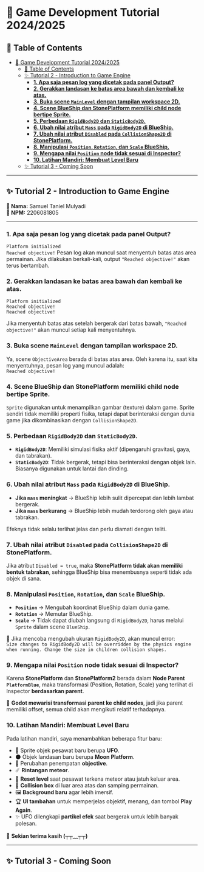 # 🚀 Game Development Tutorial 2024/2025

## 📌 Table of Contents
- [🚀 Game Development Tutorial 2024/2025](#-game-development-tutorial-20242025)
  - [📌 Table of Contents](#-table-of-contents)
  - [✨ Tutorial 2 - Introduction to Game Engine ](#-tutorial-2---introduction-to-game-engine-)
    - [**1️. Apa saja pesan log yang dicetak pada panel Output?** ](#1️-apa-saja-pesan-log-yang-dicetak-pada-panel-output-)
    - [**2️. Gerakkan landasan ke batas area bawah dan kembali ke atas.** ](#2️-gerakkan-landasan-ke-batas-area-bawah-dan-kembali-ke-atas-)
    - [**3️. Buka scene `MainLevel` dengan tampilan workspace 2D.** ](#3️-buka-scene-mainlevel-dengan-tampilan-workspace-2d-)
    - [**4️. Scene BlueShip dan StonePlatform memiliki child node bertipe Sprite.** ](#4️-scene-blueship-dan-stoneplatform-memiliki-child-node-bertipe-sprite-)
    - [**5️. Perbedaan `RigidBody2D` dan `StaticBody2D`.** ](#5️-perbedaan-rigidbody2d-dan-staticbody2d-)
    - [**6️. Ubah nilai atribut `Mass` pada `RigidBody2D` di BlueShip.** ](#6️-ubah-nilai-atribut-mass-pada-rigidbody2d-di-blueship-)
    - [**7️. Ubah nilai atribut `Disabled` pada `CollisionShape2D` di StonePlatform.** ](#7️-ubah-nilai-atribut-disabled-pada-collisionshape2d-di-stoneplatform-)
    - [**8️. Manipulasi `Position`, `Rotation`, dan `Scale` BlueShip.** ](#8️-manipulasi-position-rotation-dan-scale-blueship-)
    - [**9️. Mengapa nilai `Position` node tidak sesuai di Inspector?** ](#9️-mengapa-nilai-position-node-tidak-sesuai-di-inspector-)
    - [**10. Latihan Mandiri: Membuat Level Baru** ](#10-latihan-mandiri-membuat-level-baru-)
  - [✨ Tutorial 3 - Coming Soon ](#-tutorial-3---coming-soon-)

---

## ✨ Tutorial 2 - Introduction to Game Engine <a id="tutorial-2"></a>

**📌 Nama:** Samuel Taniel Mulyadi  
**📌 NPM:** 2206081805  

---

### **1️. Apa saja pesan log yang dicetak pada panel Output?** <a id="question-1"></a>
`Platform initialized`
<br>`Reached objective!`
Pesan log akan muncul saat menyentuh batas atas area permainan. Jika dilakukan berkali-kali, output `"Reached objective!"` akan terus bertambah.

### **2️. Gerakkan landasan ke batas area bawah dan kembali ke atas.** <a id="question-2"></a>

`Platform initialized`
<br>`Reached objective!`
<br>`Reached objective!`

Jika menyentuh batas atas setelah bergerak dari batas bawah, `"Reached objective!"` akan muncul setiap kali menyentuhnya.
</details>

### **3️. Buka scene `MainLevel` dengan tampilan workspace 2D.** <a id="question-3"></a>

Ya, scene `ObjectiveArea` berada di batas atas area. Oleh karena itu, saat kita menyentuhnya, pesan log yang muncul adalah:
<br>`Reached objective!`

### **4️. Scene BlueShip dan StonePlatform memiliki child node bertipe Sprite.** <a id="question-4"></a>

`Sprite` digunakan untuk menampilkan gambar (texture) dalam game. Sprite sendiri tidak memiliki properti fisika, tetapi dapat berinteraksi dengan dunia game jika dikombinasikan dengan `CollisionShape2D`.


### **5️. Perbedaan `RigidBody2D` dan `StaticBody2D`.** <a id="question-5"></a>

- **`RigidBody2D`**: Memiliki simulasi fisika aktif (dipengaruhi gravitasi, gaya, dan tabrakan).  
- **`StaticBody2D`**: Tidak bergerak, tetapi bisa berinteraksi dengan objek lain. Biasanya digunakan untuk lantai dan dinding.


### **6️. Ubah nilai atribut `Mass` pada `RigidBody2D` di BlueShip.** <a id="question-6"></a>

- **Jika `mass` meningkat** → BlueShip lebih sulit dipercepat dan lebih lambat bergerak.  
- **Jika `mass` berkurang** → BlueShip lebih mudah terdorong oleh gaya atau tabrakan.

Efeknya tidak selalu terlihat jelas dan perlu diamati dengan teliti.

### **7️. Ubah nilai atribut `Disabled` pada `CollisionShape2D` di StonePlatform.** <a id="question-7"></a>

Jika atribut `Disabled = true`, maka **StonePlatform tidak akan memiliki bentuk tabrakan**, sehingga BlueShip bisa menembusnya seperti tidak ada objek di sana.


### **8️. Manipulasi `Position`, `Rotation`, dan `Scale` BlueShip.** <a id="question-8"></a>
- **`Position`** → Mengubah koordinat BlueShip dalam dunia game.  
- **`Rotation`** → Memutar BlueShip.  
- **`Scale`** → Tidak dapat diubah langsung di `RigidBody2D`, harus melalui `Sprite` dalam scene `BlueShip`.

📌 Jika mencoba mengubah ukuran `RigidBody2D`, akan muncul error:
<br>`Size changes to RigidBody2D will be overridden by the physics engine when running. Change the size in children collision shapes.`

### **9️. Mengapa nilai `Position` node tidak sesuai di Inspector?** <a id="question-9"></a>

Karena **StonePlatform** dan **StonePlatform2** berada dalam **Node Parent `PlatformBlue`**, maka transformasi (Position, Rotation, Scale) yang terlihat di Inspector **berdasarkan parent**.

📌 **Godot mewarisi transformasi parent ke child nodes**, jadi jika parent memiliki offset, semua child akan mengikuti relatif terhadapnya.

### **10. Latihan Mandiri: Membuat Level Baru** <a id="question-10"></a>

Pada latihan mandiri, saya menambahkan beberapa fitur baru:  

- 🚀 Sprite objek pesawat baru berupa **UFO**.  
- 🌑 Objek landasan baru berupa **Moon Platform**.  
- 🎯 Perubahan penempatan **objective**.  
- ☄️ **Rintangan meteor**.  
- 🔄 **Reset level** saat pesawat terkena meteor atau jatuh keluar area.  
- 🛑 **Collision box** di luar area atas dan samping permainan.  
- 🖼️ **Background baru** agar lebih imersif.  
- 🏆 **UI tambahan** untuk memperjelas objektif, menang, dan tombol **Play Again**.  
- ✨ UFO dilengkapi **partikel efek** saat bergerak untuk lebih banyak polesan.

🚀 **Sekian terima kasih (┬┬﹏┬┬)**

---

## ✨ Tutorial 3 - Coming Soon <a id="tutorial-3"></a>







